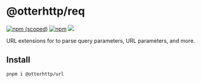 # @otterhttp/req

[![npm (scoped)][npm-badge]](https://npmjs.com/package/@otterhttp/req) [![npm][dl-badge]](https://npmjs.com/package/@otterhttp/req) [![][web-badge]](https://tinyhttp.v1rtl.site/mw/req)

URL extensions for to parse query parameters, URL parameters, and more.

## Install

```sh
pnpm i @otterhttp/url
```

[npm-badge]: https://img.shields.io/npm/v/@otterhttp/req?style=flat-square
[dl-badge]: https://img.shields.io/npm/dt/@otterhttp/req?style=flat-square
[web-badge]: https://img.shields.io/badge/website-visit-hotpink?style=flat-square
